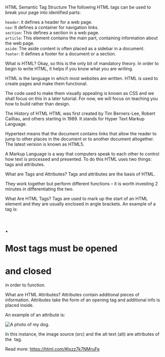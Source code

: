 HTML Semantic Tag Structure
The following HTML tags can be used to break your page into identified parts:


``header``: it defines a header for a web page.<br>
``nav``: It defines a container for navigation links.<br>
``section``: This defines a section in a web page.<br>
``article``: This element contains the main part, containing information about the web page.<br>
``aside``: The aside content is often placed as a sidebar in a document.<br>
``footer``: It defines a footer for a document or a section.


What is HTML?
Okay, so this is the only bit of mandatory theory. In order to begin to write HTML, it helps if you know what you are writing.

HTML is the language in which most websites are written. HTML is used to create pages and make them functional.

The code used to make them visually appealing is known as CSS and we shall focus on this in a later tutorial. For now, we will focus on teaching you how to build rather than design.

The History of HTML
HTML was first created by Tim Berners-Lee, Robert Cailliau, and others starting in 1989. It stands for Hyper Text Markup Language.

Hypertext means that the document contains links that allow the reader to jump to other places in the document or to another document altogether. The latest version is known as HTML5.

A Markup Language is a way that computers speak to each other to control how text is processed and presented. To do this HTML uses two things: tags and attributes.

What are Tags and Attributes?
Tags and attributes are the basis of HTML.

They work together but perform different functions – it is worth investing 2 minutes in differentiating the two.

What Are HTML Tags?
Tags are used to mark up the start of an HTML element and they are usually enclosed in angle brackets. An example of a tag is: <h1>.

Most tags must be opened <h1> and closed </h1> in order to function.

What are HTML Attributes?
Attributes contain additional pieces of information. Attributes take the form of an opening tag and additional info is placed inside.

An example of an attribute is:

<img src="mydog.jpg" alt="A photo of my dog.">

In this instance, the image source (src) and the alt text (alt) are attributes of the <img> tag.



Read more: https://html.com/#ixzz7k7NMruFe

